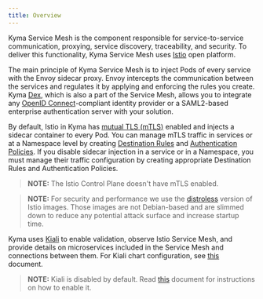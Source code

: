 ```yaml
---
title: Overview
---
```


Kyma Service Mesh is the component responsible for service-to-service communication, proxying, service discovery, traceability, and security. 
To deliver this functionality, Kyma Service Mesh uses [Istio](https://istio.io/docs/concepts/what-is-istio/) open platform. 

The main principle of Kyma Service Mesh is to inject Pods of every service with the Envoy sidecar proxy. Envoy intercepts the communication between the services and regulates it by applying and enforcing the rules you create. 
Kyma [Dex](https://github.com/dexidp/dex), which is also a part of the Service Mesh, allows you to integrate any [OpenID Connect](https://openid.net/connect/)-compliant identity provider or a SAML2-based enterprise authentication server with your solution.

By default, Istio in Kyma has [mutual TLS (mTLS)](https://istio.io/docs/concepts/security/#mutual-tls-authentication) enabled and injects a sidecar container to every Pod. You can manage mTLS traffic in services or at a Namespace level by creating [Destination Rules](https://istio.io/docs/reference/config/networking/destination-rule/) and [Authentication Policies](https://istio.io/docs/tasks/security/authentication/authn-policy/). If you disable sidecar injection in a service or in a Namespace, you must manage their traffic configuration by creating appropriate Destination Rules and Authentication Policies.

>**NOTE:** The Istio Control Plane doesn't have mTLS enabled.

>**NOTE:** For security and performance we use the [distroless](https://istio.io/docs/ops/configuration/security/harden-docker-images/) version of Istio images. Those images are not Debian-based and are slimmed down to reduce any potential attack surface and increase startup time. 

Kyma uses [Kiali](https://www.kiali.io) to enable validation, observe Istio Service Mesh, and provide details on microservices included in the Service Mesh and connections between them. For Kiali chart configuration, see [this](#configuration-kiali-chart) document.

>**NOTE:** Kiali is disabled by default. Read [this](/root/kyma/#configuration-custom-component-installation) document for instructions on how to enable it.
